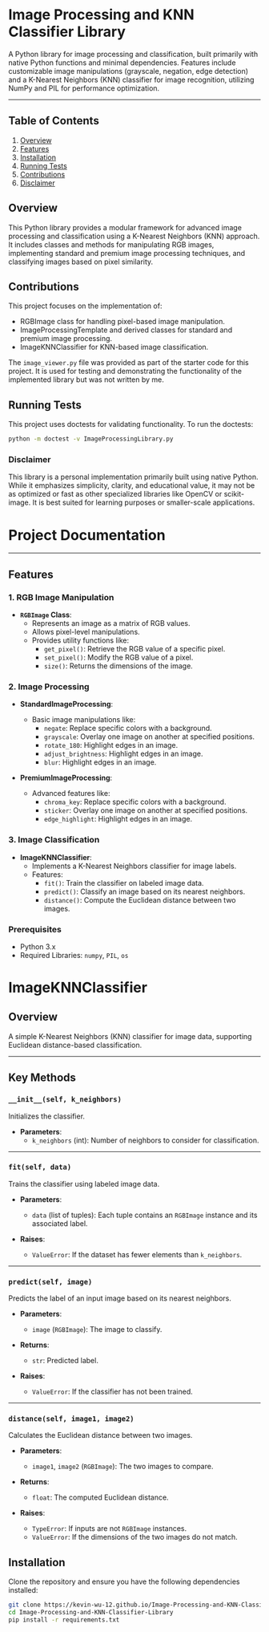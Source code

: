 <h1 class="custom-title">Image Processing and KNN Classifier Library</h1>

A Python library for image processing and classification, built primarily with native Python functions and minimal dependencies. Features include customizable image manipulations (grayscale, negation, edge detection) and a K-Nearest Neighbors (KNN) classifier for image recognition, utilizing NumPy and PIL for performance optimization.

---

## **Table of Contents**
1. [Overview](#overview)
2. [Features](#features)
3. [Installation](#installation)
4. [Running Tests](#running-tests)
5. [Contributions](#contributions)
6. [Disclaimer](#disclaimer)

## **Overview**
This Python library provides a modular framework for advanced image processing and classification using a K-Nearest Neighbors (KNN) approach. It includes classes and methods for manipulating RGB images, implementing standard and premium image processing techniques, and classifying images based on pixel similarity.


## **Contributions**
This project focuses on the implementation of:
- RGBImage class for handling pixel-based image manipulation.
- ImageProcessingTemplate and derived classes for standard and premium image processing.
- ImageKNNClassifier for KNN-based image classification.

The `image_viewer.py` file was provided as part of the starter code for this project. It is used for testing and demonstrating the functionality of the implemented library but was not
written by me.

## Running Tests
This project uses doctests for validating functionality. To run the doctests:

```bash
python -m doctest -v ImageProcessingLibrary.py
```

### Disclaimer
This library is a personal implementation primarily built using native Python. While it emphasizes simplicity, clarity, and educational value, it may not be as optimized or fast as other specialized libraries like OpenCV or scikit-image. It is best suited for learning purposes or smaller-scale applications.

# Project Documentation

---

## Features

### 1. RGB Image Manipulation
- **`RGBImage` Class**:
  - Represents an image as a matrix of RGB values.
  - Allows pixel-level manipulations.
  - Provides utility functions like:
    - `get_pixel()`: Retrieve the RGB value of a specific pixel.
    - `set_pixel()`: Modify the RGB value of a pixel.
    - `size()`: Returns the dimensions of the image.

### 2. Image Processing
- **StandardImageProcessing**:
  - Basic image manipulations like: 
    - `negate`: Replace specific colors with a background.
    - `grayscale`: Overlay one image on another at specified positions.
    - `rotate_180`: Highlight edges in an image.
    - `adjust_brightness`: Highlight edges in an image.
    - `blur`: Highlight edges in an image.

- **PremiumImageProcessing**:
  - Advanced features like:
    - `chroma_key`: Replace specific colors with a background.
    - `sticker`: Overlay one image on another at specified positions.
    - `edge_highlight`: Highlight edges in an image.

### 3. Image Classification
- **ImageKNNClassifier**:
  - Implements a K-Nearest Neighbors classifier for image labels.
  - Features:
    - `fit()`: Train the classifier on labeled image data.
    - `predict()`: Classify an image based on its nearest neighbors.
    - `distance()`: Compute the Euclidean distance between two images.

### Prerequisites
- Python 3.x
- Required Libraries: `numpy`, `PIL`, `os`
# ImageKNNClassifier

## Overview
A simple K-Nearest Neighbors (KNN) classifier for image data, supporting Euclidean distance-based classification.

---

## Key Methods

### `__init__(self, k_neighbors)`
Initializes the classifier.

- **Parameters**:
  - `k_neighbors` (int): Number of neighbors to consider for classification.

---

### `fit(self, data)`
Trains the classifier using labeled image data.

- **Parameters**:
  - `data` (list of tuples): Each tuple contains an `RGBImage` instance and its associated label.

- **Raises**:
  - `ValueError`: If the dataset has fewer elements than `k_neighbors`.

---

### `predict(self, image)`
Predicts the label of an input image based on its nearest neighbors.

- **Parameters**:
  - `image` (`RGBImage`): The image to classify.

- **Returns**:
  - `str`: Predicted label.

- **Raises**:
  - `ValueError`: If the classifier has not been trained.

---

### `distance(self, image1, image2)`
Calculates the Euclidean distance between two images.

- **Parameters**:
  - `image1`, `image2` (`RGBImage`): The two images to compare.

- **Returns**:
  - `float`: The computed Euclidean distance.

- **Raises**:
  - `TypeError`: If inputs are not `RGBImage` instances.
  - `ValueError`: If the dimensions of the two images do not match.


## **Installation**
Clone the repository and ensure you have the following dependencies installed:
```bash
git clone https://kevin-wu-12.github.io/Image-Processing-and-KNN-Classifier-Library/
cd Image-Processing-and-KNN-Classifier-Library
pip install -r requirements.txt

